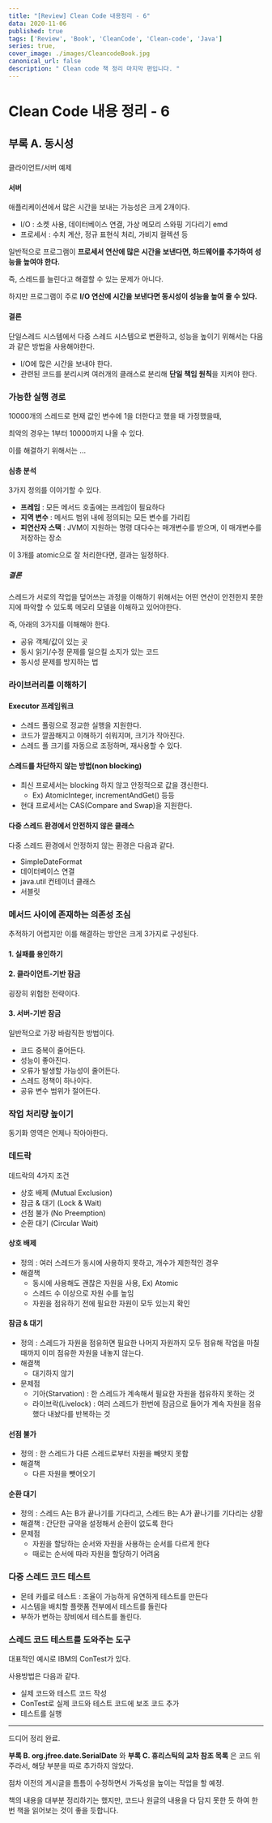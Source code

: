 ```yaml
---
title: "[Review] Clean Code 내용정리 - 6"
data: 2020-11-06
published: true
tags: ['Review', 'Book', 'CleanCode', 'Clean-code', 'Java']
series: true,
cover_image: ./images/CleancodeBook.jpg
canonical_url: false
description: " Clean code 책 정리 마지막 편입니다. "
---
```


# Clean Code 내용 정리 - 6

## 부록 A. 동시성

###   
클라이언트/서버 예제

#### 서버

애플리케이션에서 많은 시간을 보내는 가능성은 크게 2개이다.

-   I/O : 소켓 사용, 데이터베이스 연결, 가상 메모리 스와핑 기다리기 emd
-   프로세서 : 수치 계산, 정규 표현식 처리, 가비지 컬렉션 등

일반적으로 프로그램이 **프로세서 연산에 많은 시간을 보낸다면, 하드웨어를 추가하여 성능을 높여야 한다.**  
  
즉, 스레드를 늘린다고 해결할 수 있는 문제가 아니다.

하지만 프로그램이 주로 **I/O 연산에 시간을 보낸다면 동시성이 성능을 높여 줄 수 있다.**

#### 결론

단일스레드 시스템에서 다중 스레드 시스템으로 변환하고, 성능을 높이기 위해서는 다음과 같은 방법을 사용해야한다.

-   I/O에 많은 시간을 보내야 한다.
-   관련된 코드를 분리시켜 여러개의 클래스로 분리해 **단일 책임 원칙**을 지켜야 한다.

### 가능한 실행 경로

10000개의 스레드로 현재 값인 변수에 1을 더한다고 했을 때 가정했을때,  
  
최악의 경우는 1부터 10000까지 나올 수 있다.

이를 해결하기 위해서는 ...

#### 심층 분석

3가지 정의를 이야기할 수 있다.

-   **프레임** : 모든 메서드 호출에는 프레임이 필요하다
-   **지역 변수** : 메서드 범위 내에 정의되는 모든 변수를 가리킴
-   **피연산자 스택** : JVM이 지원하는 명령 대다수는 매개변수를 받으며, 이 매개변수를 저장하는 장소

이 3개를 atomic으로 잘 처리한다면, 결과는 일정하다.

##### 결론

스레드가 서로의 작업을 덮어쓰는 과정을 이해하기 위해서는 어떤 연산이 안전한지 못한지에 파악할 수 있도록 메모리 모델을 이해하고 있어야한다.

즉, 아래의 3가지를 이해해야 한다.

-   공유 객체/값이 있는 곳
-   동시 읽기/수정 문제를 일으킬 소지가 있는 코드
-   동시성 문제를 방지하는 법

### 라이브러리를 이해하기

#### Executor 프레임워크

-   스레드 풀링으로 정교한 실행을 지원한다.
-   코드가 깔끔해지고 이해하기 쉬워지며, 크기가 작아진다.
-   스레드 풀 크기를 자동으로 조정하며, 재사용할 수 있다.

#### 스레드를 차단하지 않는 방법(non blocking)

-   최신 프로세서는 blocking 하지 않고 안정적으로 값을 갱신한다.
    -   Ex) AtomicInteger, incrementAndGet() 등등
-   현대 프로세서는 CAS(Compare and Swap)을 지원한다.

#### 다중 스레드 환경에서 안전하지 않은 클래스

다중 스레드 환경에서 안정하지 않는 환경은 다음과 같다.

-   SimpleDateFormat
-   데이터베이스 연결
-   java.util 컨테이너 클래스
-   서블릿

### 메서드 사이에 존재하는 의존성 조심

추적하기 어렵지만 이를 해결하는 방안은 크게 3가지로 구성된다.

#### 1\. 실패를 용인하기

#### 2\. 클라이언트-기반 잠금

굉장히 위험한 전략이다.

#### 3\. 서버-기반 잠금

일반적으로 가장 바람직한 방법이다.

-   코드 중복이 줄어든다.
-   성능이 좋아진다.
-   오류가 발생할 가능성이 줄어든다.
-   스레드 정책이 하나이다.
-   공유 변수 범위가 절어든다.

### 작업 처리량 높이기

동기화 영역은 언제나 작아야한다.

### 데드락

데드락의 4가지 조건

-   상호 배제 (Mutual Exclusion)
-   잠금 & 대기 (Lock & Wait)
-   선점 불가 (No Preemption)
-   순환 대기 (Circular Wait)

#### 상호 배제

-   정의 : 여러 스레드가 동시에 사용하지 못하고, 개수가 제한적인 경우
-   해결책
    -   동시에 사용해도 괜찮은 자원을 사용, Ex) Atomic
    -   스레드 수 이상으로 자원 수를 높임
    -   자원을 점유하기 전에 필요한 자원이 모두 있는지 확인

#### 잠금 & 대기

-   정의 : 스레드가 자원을 점유하면 필요한 나머지 자원까지 모두 점유해 작업을 마칠 때까지 이미 점유한 자원을 내놓지 않는다.
-   해결책
    -   대기하지 않기
-   문제점
    -   기아(Starvation) : 한 스레드가 계속해서 필요한 자원을 점유하지 못하는 것
    -   라이브락(Livelock) : 여러 스레드가 한번에 잠금으로 들어가 계속 자원을 점유했다 내놨다를 반복하는 것

#### 선점 불가

-   정의 : 한 스레드가 다른 스레드로부터 자원을 빼앗지 못함
-   해결책
    -   다른 자원을 뺏어오기

#### 순환 대기

-   정의 : 스레드 A는 B가 끝나기를 기다리고, 스레드 B는 A가 끝나기를 기다리는 상황
-   해결책 : 간단한 규약을 설정해서 순환이 없도록 한다
-   문제점
    -   자원을 할당하는 순서와 자원을 사용하는 순서를 다르게 한다
    -   때로는 순서에 따라 자원을 할당하기 어려움

### 다중 스레드 코드 테스트

-   몬테 카를로 테스트 : 조율이 가능하게 유연하게 테스트를 만든다
-   시스템을 배치할 플랫폼 전부에서 테스트를 돌린다
-   부하가 변하는 장비에서 테스트를 돌린다.

### 스레드 코드 테스트를 도와주는 도구

대표적인 예시로 IBM의 ConTest가 있다.

사용방법은 다음과 같다.

-   실제 코드와 테스트 코드 작성
-   ConTest로 실제 코드와 테스트 코드에 보조 코드 추가
-   테스트를 실행

---

드디어 정리 완료.

**부록 B. org.jfree.date.SerialDate** 와 **부록 C. 휴리스틱의 교차 참조 목록** 은 코드 위주라서, 해당 부분을 따로 추가하지 않았다.

점차 이전의 게시글을 틈틈이 수정하면서 가독성을 높이는 작업을 할 예정.

책의 내용을 대부분 정리하기는 했지만, 코드나 원글의 내용을 다 담지 못한 듯 하여 한번 책을 읽어보는 것이 좋을 듯합니다.